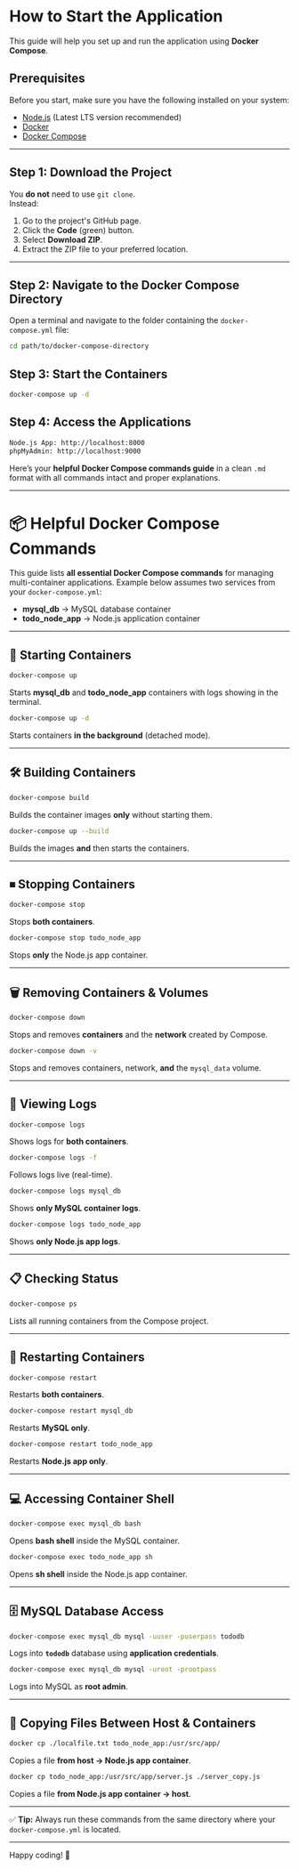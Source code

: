 # How to Start the Application

This guide will help you set up and run the application using **Docker Compose**.

## Prerequisites
Before you start, make sure you have the following installed on your system:
- [Node.js](https://nodejs.org/) (Latest LTS version recommended)
- [Docker](https://www.docker.com/get-started)
- [Docker Compose](https://docs.docker.com/compose/)

---

## Step 1: Download the Project
You **do not** need to use `git clone`.  
Instead:
1. Go to the project's GitHub page.
2. Click the **Code** (green) button.
3. Select **Download ZIP**.
4. Extract the ZIP file to your preferred location.

---

## Step 2: Navigate to the Docker Compose Directory
Open a terminal and navigate to the folder containing the `docker-compose.yml` file:
```bash
cd path/to/docker-compose-directory
```

## Step 3: Start the Containers
```bash
docker-compose up -d
```

## Step 4: Access the Applications
```bash
Node.js App: http://localhost:8000
phpMyAdmin: http://localhost:9000
```


Here’s your **helpful Docker Compose commands guide** in a clean `.md` format with all commands intact and proper explanations.

---

# 📦 Helpful Docker Compose Commands

This guide lists **all essential Docker Compose commands** for managing multi-container applications.
Example below assumes two services from your `docker-compose.yml`:

* **mysql\_db** → MySQL database container
* **todo\_node\_app** → Node.js application container

---

## 🚀 Starting Containers

```bash
docker-compose up
```

Starts **mysql\_db** and **todo\_node\_app** containers with logs showing in the terminal.

```bash
docker-compose up -d
```

Starts containers **in the background** (detached mode).

---

## 🛠 Building Containers

```bash
docker-compose build
```

Builds the container images **only** without starting them.

```bash
docker-compose up --build
```

Builds the images **and** then starts the containers.

---

## ⏹ Stopping Containers

```bash
docker-compose stop
```

Stops **both containers**.

```bash
docker-compose stop todo_node_app
```

Stops **only** the Node.js app container.

---

## 🗑 Removing Containers & Volumes

```bash
docker-compose down
```

Stops and removes **containers** and the **network** created by Compose.

```bash
docker-compose down -v
```

Stops and removes containers, network, **and** the `mysql_data` volume.

---

## 📜 Viewing Logs

```bash
docker-compose logs
```

Shows logs for **both containers**.

```bash
docker-compose logs -f
```

Follows logs live (real-time).

```bash
docker-compose logs mysql_db
```

Shows **only MySQL container logs**.

```bash
docker-compose logs todo_node_app
```

Shows **only Node.js app logs**.

---

## 📋 Checking Status

```bash
docker-compose ps
```

Lists all running containers from the Compose project.

---

## 🔄 Restarting Containers

```bash
docker-compose restart
```

Restarts **both containers**.

```bash
docker-compose restart mysql_db
```

Restarts **MySQL only**.

```bash
docker-compose restart todo_node_app
```

Restarts **Node.js app only**.

---

## 💻 Accessing Container Shell

```bash
docker-compose exec mysql_db bash
```

Opens **bash shell** inside the MySQL container.

```bash
docker-compose exec todo_node_app sh
```

Opens **sh shell** inside the Node.js app container.

---

## 🗄 MySQL Database Access

```bash
docker-compose exec mysql_db mysql -uuser -puserpass tododb
```

Logs into **`tododb`** database using **application credentials**.

```bash
docker-compose exec mysql_db mysql -uroot -prootpass
```

Logs into MySQL as **root admin**.

---

## 📂 Copying Files Between Host & Containers

```bash
docker cp ./localfile.txt todo_node_app:/usr/src/app/
```

Copies a file **from host → Node.js app container**.

```bash
docker cp todo_node_app:/usr/src/app/server.js ./server_copy.js
```

Copies a file **from Node.js app container → host**.

---

✅ **Tip:** Always run these commands from the same directory where your `docker-compose.yml` is located.

---

Happy coding! 🚀
